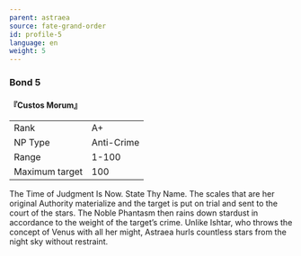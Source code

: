 ```yaml
---
parent: astraea
source: fate-grand-order
id: profile-5
language: en
weight: 5
---
```


### Bond 5

#### 『Custos Morum』

<table>
  <tr><td>Rank</td><td>A+</td></tr>
  <tr><td>NP Type</td><td>Anti-Crime</td></tr>
  <tr><td>Range</td><td>1-100</td></tr>
  <tr><td>Maximum target</td><td>100</td></tr>
</table>

The Time of Judgment Is Now. State Thy Name.
The scales that are her original Authority materialize and the target is put on trial and sent to the court of the stars. The Noble Phantasm then rains down stardust in accordance to the weight of the target’s crime. Unlike Ishtar, who throws the concept of Venus with all her might, Astraea hurls countless stars from the night sky without restraint.
